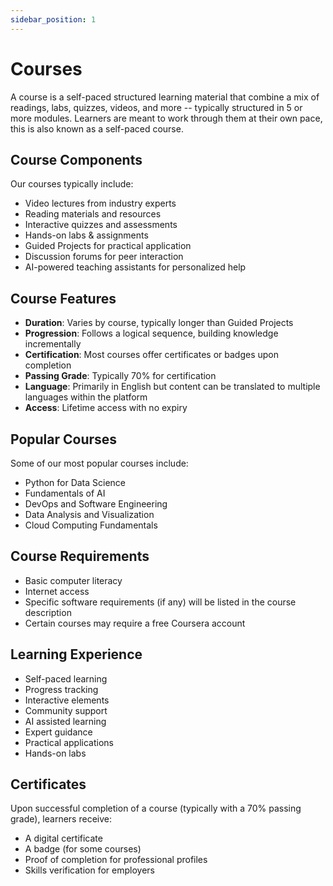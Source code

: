 ```yaml
---
sidebar_position: 1
---
```


# Courses

A course is a self-paced structured learning material that combine a mix of readings, labs, quizzes, videos, and more -- typically structured in 5 or more modules. Learners are meant to work through them at their own pace, this is also known as a self-paced course.

## Course Components

Our courses typically include:

- Video lectures from industry experts
- Reading materials and resources
- Interactive quizzes and assessments
- Hands-on labs & assignments
- Guided Projects for practical application
- Discussion forums for peer interaction
- AI-powered teaching assistants for personalized help

## Course Features

- **Duration**: Varies by course, typically longer than Guided Projects
- **Progression**: Follows a logical sequence, building knowledge incrementally
- **Certification**: Most courses offer certificates or badges upon completion
- **Passing Grade**: Typically 70% for certification
- **Language**: Primarily in English but content can be translated to multiple languages within the platform
- **Access**: Lifetime access with no expiry

## Popular Courses

Some of our most popular courses include:

- Python for Data Science
- Fundamentals of AI
- DevOps and Software Engineering
- Data Analysis and Visualization
- Cloud Computing Fundamentals

## Course Requirements

- Basic computer literacy
- Internet access
- Specific software requirements (if any) will be listed in the course description
- Certain courses may require a free Coursera account

## Learning Experience

- Self-paced learning
- Progress tracking
- Interactive elements
- Community support
- AI assisted learning
- Expert guidance
- Practical applications
- Hands-on labs

## Certificates

Upon successful completion of a course (typically with a 70% passing grade), learners receive:

- A digital certificate
- A badge (for some courses)
- Proof of completion for professional profiles
- Skills verification for employers
